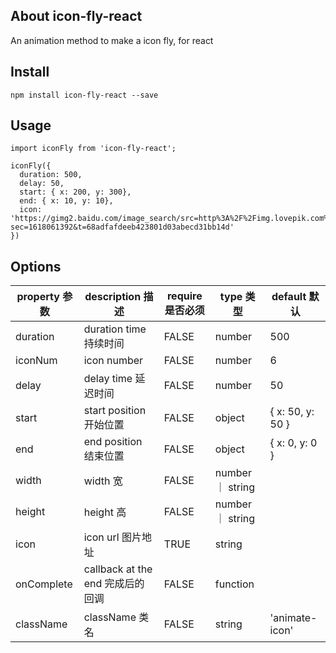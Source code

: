 ## About icon-fly-react

An animation method to make a icon fly, for react

## Install

```
npm install icon-fly-react --save
```

## Usage

```
import iconFly from 'icon-fly-react';

iconFly({
  duration: 500,
  delay: 50,
  start: { x: 200, y: 300},
  end: { x: 10, y: 10},
  icon: 'https://gimg2.baidu.com/image_search/src=http%3A%2F%2Fimg.lovepik.com%2Felement%2F40067%2F7780.png_300.png&refer=http%3A%2F%2Fimg.lovepik.com&app=2002&size=f9999,10000&q=a80&n=0&g=0n&fmt=jpeg?sec=1618061392&t=68adfafdeeb423801d03abecd31bb14d'
})
```

## Options

| property 参数 | description 描述             | require 是否必须 | type 类型         | default 默认       |
|-------------|----------------------------|--------------|-----------------|------------------|
| duration    | duration time 持续时间         | FALSE        | number          | 500              |
| iconNum     | icon number                | FALSE        | number          | 6                |
| delay       | delay time 延迟时间            | FALSE        | number          | 50               |
| start       | start position 开始位置        | FALSE        | object          | { x: 50, y: 50 }   |
| end         | end position 结束位置          | FALSE        | object          | { x: 0, y: 0 } |
| width       | width 宽                    | FALSE        | number ｜ string |                  |
| height      | height 高                   | FALSE        | number ｜ string |                  |
| icon        | icon url 图片地址              | TRUE         | string          |                  |
| onComplete  | callback at the end 完成后的回调 | FALSE        | function        |                  |
| className   | className 类名               | FALSE        | string          | 'animate-icon'   |
